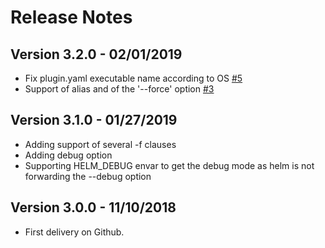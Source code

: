 # Release Notes

## Version 3.2.0 - 02/01/2019
* Fix plugin.yaml executable name according to OS [#5](https://github.com/gemalto/helm-spray/pull/5)
* Support of alias and of the '--force' option [#3](https://github.com/gemalto/helm-spray/pull/3)

## Version 3.1.0 - 01/27/2019
* Adding support of several -f clauses
* Adding debug option 
* Supporting HELM_DEBUG envar to get the debug mode as helm is not forwarding the --debug option

## Version 3.0.0 - 11/10/2018
* First delivery on Github.
